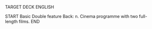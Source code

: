 TARGET DECK
ENGLISH

START
Basic
Double feature
Back: n. Cinema programme with two full-length films.
END
